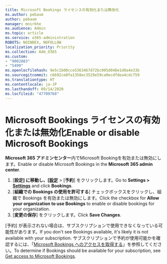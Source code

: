 ```yaml
---
title: Microsoft Bookings ライセンスの有効化または無効化
ms.author: pebaum
author: pebaum
manager: mnirkhe
ms.audience: Admin
ms.topic: article
ms.service: o365-administration
ROBOTS: NOINDEX, NOFOLLOW
localization_priority: Priority
ms.collection: Adm_O365
ms.custom:
- "9002883"
- "5499"
ms.openlocfilehash: 9e5c1b00cce5363467d72bc005d048e1d0a4e33b
ms.sourcegitcommit: c6692ce0fa1358ec3529e59ca0ecdfdea4cdc759
ms.translationtype: HT
ms.contentlocale: ja-JP
ms.lasthandoff: 09/14/2020
ms.locfileid: "47709768"
---
```

# <a name="enable-or-disable-microsoft-bookings"></a><span data-ttu-id="1a819-102">Microsoft Bookings ライセンスの有効化または無効化</span><span class="sxs-lookup"><span data-stu-id="1a819-102">Enable or disable Microsoft Bookings</span></span>

<span data-ttu-id="1a819-103">**Microsoft 365 アドミンセンター**内でMicrosoft Bookingを有効または無効にします。</span><span class="sxs-lookup"><span data-stu-id="1a819-103">Enable or disable Microsoft Bookings in the **Microsoft 365 admin center**.</span></span>

1. <span data-ttu-id="1a819-104">[**設定] に移動し、[[設定](https://admin.microsoft.com/Adminportal/Home?source=applauncher#/Settings/Services)** > [**予約**] をクリックします。</span><span class="sxs-lookup"><span data-stu-id="1a819-104">Go to **Settings > [Settings](https://admin.microsoft.com/Adminportal/Home?source=applauncher#/Settings/Services)** and click **Bookings**.</span></span>
2. <span data-ttu-id="1a819-105">[**組織での Bookings の使用を許可する**] チェックボックスをクリックし、組織で Bookings を有効または無効にします。</span><span class="sxs-lookup"><span data-stu-id="1a819-105">Click the checkbox for **Allow your organization to use Bookings** to enable or disable bookings for your organization.</span></span>
3. <span data-ttu-id="1a819-106">[**変更の保存**] をクリックします。</span><span class="sxs-lookup"><span data-stu-id="1a819-106">Click **Save Changes**.</span></span>

<span data-ttu-id="1a819-107">[予約] が表示されない場合は、サブスクリプションで使用できなくなっている可能性があります。</span><span class="sxs-lookup"><span data-stu-id="1a819-107">If you don't see Bookings available, it's likely it is not available with your subscription.</span></span> <span data-ttu-id="1a819-108">サブスクリプションで予約が使用可能かを確認するには、「[Microsoft Bookings へのアクセスを取得する](https://support.microsoft.com/ja-JP/office/get-access-to-microsoft-bookings-5382dc07-aaa5-45c9-8767-502333b214ce)」を参照してください。</span><span class="sxs-lookup"><span data-stu-id="1a819-108">To determine if Bookings should be available for your subscription, see [Get access to Microsoft Bookings](https://support.microsoft.com/ja-JP/office/get-access-to-microsoft-bookings-5382dc07-aaa5-45c9-8767-502333b214ce).</span></span>
